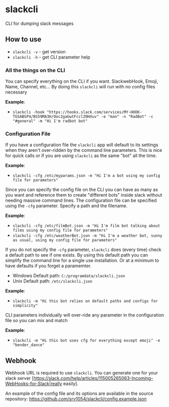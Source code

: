 # slackcli
CLI for dumping slack messages

## How to use

* `slackcli -v` - get version
* `slackcli -h` - get CLI parameter help

### All the things on the CLI
You can specify everything on the CLI if you want.  SlackwebHook, Emoji, Name, Channel, etc...
By doing this `slackcli` will run with no config files necessary

**Example**:   
* `slackcli -hook "https://hooks.slack.com/services/MY-HOOK-TGSABSP4/BS59MA3H/Ooc2gaGwtFcclZ0HXuv" -e "man" -n "RadBot" -c "#general" -m "Hi I'm radbot bot"`

### Configuration File
If you have a configuration file the `slackcli` app will default to its settings when they aren't over-ridden by the command line parameters.  This is nice for quick calls or if you are using `slackcli` as the same "bot" all the time.

**Example**:  
* `slackcli -cfg /etc/myparams.json -m "Hi I'm a bot using my config file for parameters"`

Since you can specify the config file on the CLI you can have as many as you want and reference them to create "different bots" inside slack without needing massive command lines.
The configuration file can be specified using the `-cfg` parameter.  Specify a path and the filename.

**Example**:  
* `slackcli -cfg /etc/filmBot.json -m "Hi I'm film bot talking about films using my config file for parameters"`
* `slackcli -cfg /etc/weatherBot.json -m "Hi I'm a weather bot, sunny as usual, using my config file for parameters"` 


If you do not specify the `-cfg` parameter, `slackcli` does (every time) check a default path to see if one exists.   By using this default path you can simplify the command line for a single use installation.  Or at a minimum to have defaults if you forget a paramemter.

* Windows Default path:  `C:/programdata/slackcli.json`
* Unix Default path:  `/etc/slackcli.json`

**Example**: 
* `slackcli -m "Hi this bot relies on default paths and configs for simplicity"`

CLI parameters individually will over-ride any parameter in the configuration file so you can mix and match

**Example**: 
* `slackcli -m "Hi this bot uses cfg for everything except emoji" -e "bender_dance"`

## Webhook
Webhook URL is required to use `slackcli`.  You can generate one for your slack server [https://slack.com/help/articles/115005265063-Incoming-WebHooks-for-Slack|really easily].

An example of the config file and its options are available in the source repository: https://github.com/srv1054/slackcli/config.example.json
